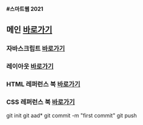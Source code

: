 
<b>#스마트웹 2021</b>

 ## 메인 <a href="https://wow2002r.github.io/dothome21">바로가기</a>

### 자바스크립트 <a href="https://wow2002r.github.io/dothome21/javascript/Javascript100.html">바로가기</a>

### 레이아웃  <a href="https://wow2002r.github.io/dothome21/layout/index.html">바로가기</a>

### HTML 레퍼런스 북  <a href="https://wow2002r.github.io/dothome21/javascript/refer-html/index.html">바로가기</a>

### CSS 레퍼런스 북  <a href="https://wow2002r.github.io/dothome21/javascript/refer-css/index.html">바로가기</a>

git init
git aad*
git commit -m "first commit"
git push
